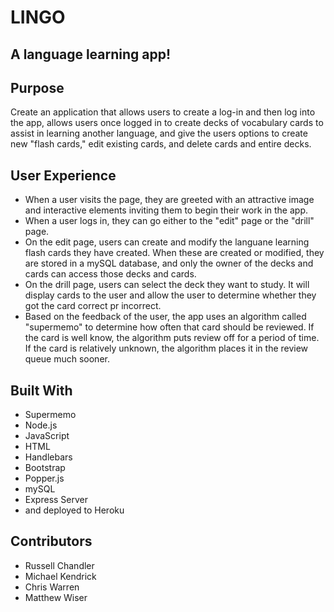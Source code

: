 # LINGO

## A language learning app!

## Purpose
Create an application that allows users to create a log-in and then log into the app, allows users once logged in to create decks of vocabulary cards to assist in learning another language, and give the users options to create new "flash cards," edit existing cards, and delete cards and entire decks.

## User Experience
* When a user visits the page, they are greeted with an attractive image and interactive elements inviting them to begin their work in the app.
* When a user logs in, they can go either to the "edit" page or the "drill" page. 
* On the edit page, users can create and modify the languane learning flash cards they have created. When these are created or modified, they are stored in a mySQL database, and only the owner of the decks and cards can access those decks and cards.
* On the drill page, users can select the deck they want to study. It will display cards to the user and allow the user to determine whether they got the card correct pr incorrect.
* Based on the feedback of the user, the app uses an algorithm called "supermemo" to determine how often that card should be reviewed. If the card is well know, the algorithm puts review off for a period of time. If the card is relatively unknown, the algorithm places it in the review queue much sooner.

## Built With
* Supermemo
* Node.js
* JavaScript
* HTML
* Handlebars
* Bootstrap
* Popper.js
* mySQL
* Express Server
* and deployed to Heroku

## Contributors
* Russell Chandler
* Michael Kendrick
* Chris Warren
* Matthew Wiser
